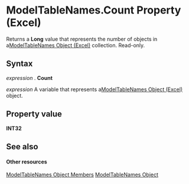 
# ModelTableNames.Count Property (Excel)

Returns a  **Long** value that represents the number of objects in a[ModelTableNames Object (Excel)](70fa4b5b-ebc6-9ac9-de6c-40835b1ea12c.md) collection. Read-only.


## Syntax

 _expression_ . **Count**

 _expression_ A variable that represents a[ModelTableNames Object (Excel)](70fa4b5b-ebc6-9ac9-de6c-40835b1ea12c.md) object.


## Property value

 **INT32**


## See also


#### Other resources


[ModelTableNames Object Members](e79f2c49-6a54-b4d8-6f99-142d935fca9f.md)
[ModelTableNames Object](70fa4b5b-ebc6-9ac9-de6c-40835b1ea12c.md)
